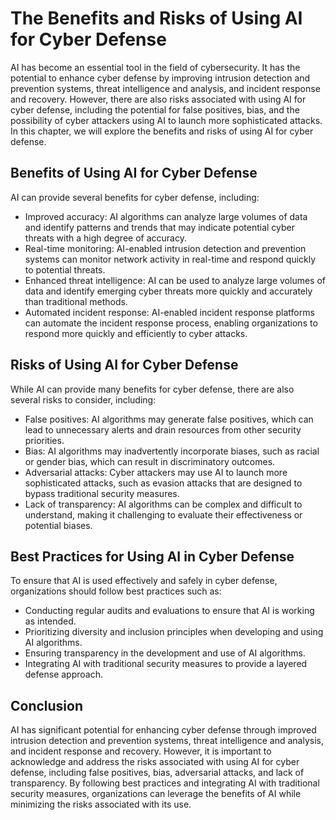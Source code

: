 The Benefits and Risks of Using AI for Cyber Defense
=============================================================================

AI has become an essential tool in the field of cybersecurity. It has the potential to enhance cyber defense by improving intrusion detection and prevention systems, threat intelligence and analysis, and incident response and recovery. However, there are also risks associated with using AI for cyber defense, including the potential for false positives, bias, and the possibility of cyber attackers using AI to launch more sophisticated attacks. In this chapter, we will explore the benefits and risks of using AI for cyber defense.

Benefits of Using AI for Cyber Defense
--------------------------------------

AI can provide several benefits for cyber defense, including:

* Improved accuracy: AI algorithms can analyze large volumes of data and identify patterns and trends that may indicate potential cyber threats with a high degree of accuracy.
* Real-time monitoring: AI-enabled intrusion detection and prevention systems can monitor network activity in real-time and respond quickly to potential threats.
* Enhanced threat intelligence: AI can be used to analyze large volumes of data and identify emerging cyber threats more quickly and accurately than traditional methods.
* Automated incident response: AI-enabled incident response platforms can automate the incident response process, enabling organizations to respond more quickly and efficiently to cyber attacks.

Risks of Using AI for Cyber Defense
-----------------------------------

While AI can provide many benefits for cyber defense, there are also several risks to consider, including:

* False positives: AI algorithms may generate false positives, which can lead to unnecessary alerts and drain resources from other security priorities.
* Bias: AI algorithms may inadvertently incorporate biases, such as racial or gender bias, which can result in discriminatory outcomes.
* Adversarial attacks: Cyber attackers may use AI to launch more sophisticated attacks, such as evasion attacks that are designed to bypass traditional security measures.
* Lack of transparency: AI algorithms can be complex and difficult to understand, making it challenging to evaluate their effectiveness or potential biases.

Best Practices for Using AI in Cyber Defense
--------------------------------------------

To ensure that AI is used effectively and safely in cyber defense, organizations should follow best practices such as:

* Conducting regular audits and evaluations to ensure that AI is working as intended.
* Prioritizing diversity and inclusion principles when developing and using AI algorithms.
* Ensuring transparency in the development and use of AI algorithms.
* Integrating AI with traditional security measures to provide a layered defense approach.

Conclusion
----------

AI has significant potential for enhancing cyber defense through improved intrusion detection and prevention systems, threat intelligence and analysis, and incident response and recovery. However, it is important to acknowledge and address the risks associated with using AI for cyber defense, including false positives, bias, adversarial attacks, and lack of transparency. By following best practices and integrating AI with traditional security measures, organizations can leverage the benefits of AI while minimizing the risks associated with its use.
